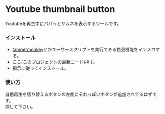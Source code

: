 # Youtube thumbnail button

Youtubeを再生中にパパッとサムネを表示するツールです。

### インストール
- [tampermonkey](https://www.tampermonkey.net/)とかユーザースクリプトを実行できる拡張機能をインスコする。
- [ここ](https://github.com/oz0820/browser-userscript/raw/main/youtube-thumbnail-button/youtube-thumbnail-button.user.js)(このプロジェクトの最新コード)押す。
- 指示に従ってインストール。

### 使い方
自動再生を切り替えるボタンの左側にそれっぽいボタンが追加されてるはずです。  
押して下さい。

